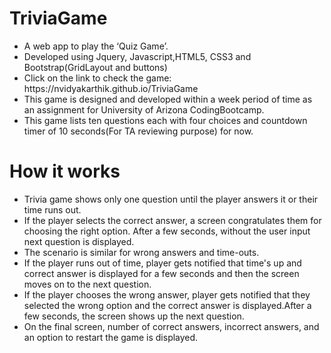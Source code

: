 # TriviaGame

<ul>
<li>A web app to play the ‘Quiz Game’.</li>
<li>Developed using Jquery, Javascript,HTML5, CSS3 and Bootstrap(GridLayout and buttons)</li>
<li>Click on the link to check the game:  https://nvidyakarthik.github.io/TriviaGame</li>
<li>This game is designed and developed within a week period of time as an assignment for University of Arizona CodingBootcamp.</li>
<li>This game lists ten questions each with four choices and countdown timer of 10 seconds(For TA reviewing purpose) for now.</li>
</ul>

# How it works

* Trivia game shows only one question until the player answers it or their time runs out.
* If the player selects the correct answer, a screen congratulates them for choosing the right option. After a few seconds, without the user input next question  is displayed.
* The scenario is similar for wrong answers and time-outs.
* If the player runs out of time, player gets notified that time's up and correct answer is displayed for a few seconds and  then the screen moves on to the next question.
* If the player chooses the wrong answer, player gets notified that they selected the wrong option and the correct answer is displayed.After a few seconds, the screen shows up the next question.
* On the final screen, number of correct answers, incorrect answers, and an option to restart the game is displayed.
  
